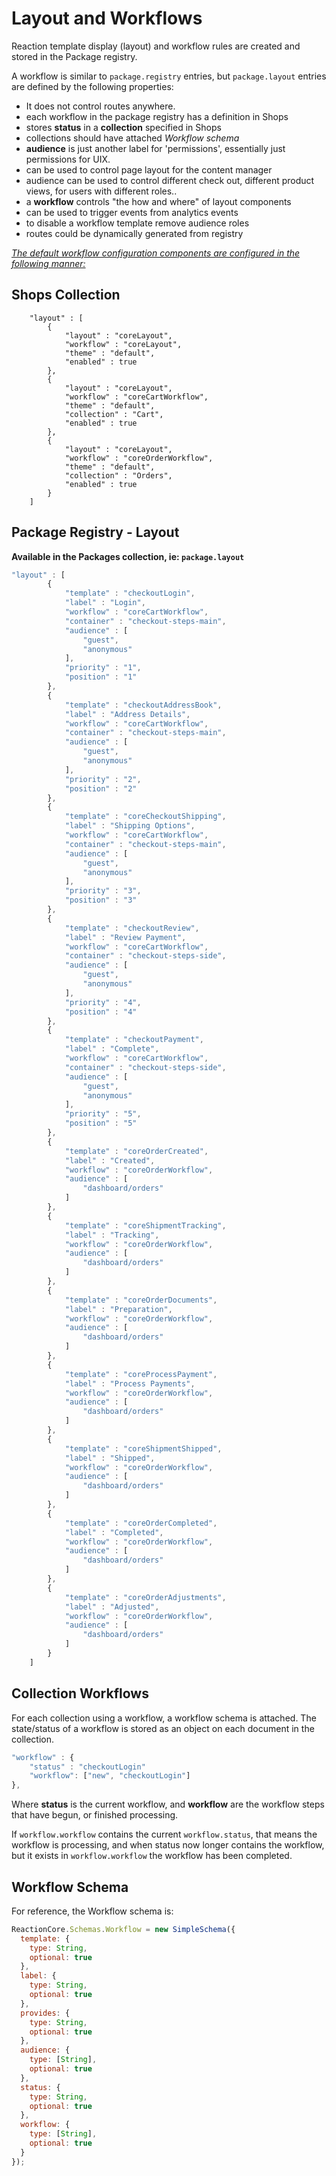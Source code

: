 # Layout and Workflows
Reaction template display (layout) and workflow rules are created and stored in the Package registry.

A workflow is similar to `package.registry` entries,  but  `package.layout` entries are defined by the following properties:
- It does not control routes anywhere.
- each workflow in the package registry has a definition in Shops
- stores **status** in a **collection** specified in Shops
- collections should have attached _Workflow schema_
- **audience** is just another label for 'permissions', essentially just permissions for UIX.
- can be used to control page layout for the content manager
- audience can be used to control different check out, different product views,  for users with different roles..
- a **workflow** controls "the how and where" of layout components
- can be used to trigger events from analytics events
- to disable a workflow template remove audience roles
- routes could be dynamically generated from registry

<u>_The default workflow configuration components are configured in the following manner:_</u>

## Shops Collection

```
    "layout" : [
        {
            "layout" : "coreLayout",
            "workflow" : "coreLayout",
            "theme" : "default",
            "enabled" : true
        },
        {
            "layout" : "coreLayout",
            "workflow" : "coreCartWorkflow",
            "theme" : "default",
            "collection" : "Cart",
            "enabled" : true
        },
        {
            "layout" : "coreLayout",
            "workflow" : "coreOrderWorkflow",
            "theme" : "default",
            "collection" : "Orders",
            "enabled" : true
        }
    ]
```

## Package Registry - Layout
**Available in the Packages collection, ie: `package.layout`**

```javascript
"layout" : [
        {
            "template" : "checkoutLogin",
            "label" : "Login",
            "workflow" : "coreCartWorkflow",
            "container" : "checkout-steps-main",
            "audience" : [
                "guest",
                "anonymous"
            ],
            "priority" : "1",
            "position" : "1"
        },
        {
            "template" : "checkoutAddressBook",
            "label" : "Address Details",
            "workflow" : "coreCartWorkflow",
            "container" : "checkout-steps-main",
            "audience" : [
                "guest",
                "anonymous"
            ],
            "priority" : "2",
            "position" : "2"
        },
        {
            "template" : "coreCheckoutShipping",
            "label" : "Shipping Options",
            "workflow" : "coreCartWorkflow",
            "container" : "checkout-steps-main",
            "audience" : [
                "guest",
                "anonymous"
            ],
            "priority" : "3",
            "position" : "3"
        },
        {
            "template" : "checkoutReview",
            "label" : "Review Payment",
            "workflow" : "coreCartWorkflow",
            "container" : "checkout-steps-side",
            "audience" : [
                "guest",
                "anonymous"
            ],
            "priority" : "4",
            "position" : "4"
        },
        {
            "template" : "checkoutPayment",
            "label" : "Complete",
            "workflow" : "coreCartWorkflow",
            "container" : "checkout-steps-side",
            "audience" : [
                "guest",
                "anonymous"
            ],
            "priority" : "5",
            "position" : "5"
        },
        {
            "template" : "coreOrderCreated",
            "label" : "Created",
            "workflow" : "coreOrderWorkflow",
            "audience" : [
                "dashboard/orders"
            ]
        },
        {
            "template" : "coreShipmentTracking",
            "label" : "Tracking",
            "workflow" : "coreOrderWorkflow",
            "audience" : [
                "dashboard/orders"
            ]
        },
        {
            "template" : "coreOrderDocuments",
            "label" : "Preparation",
            "workflow" : "coreOrderWorkflow",
            "audience" : [
                "dashboard/orders"
            ]
        },
        {
            "template" : "coreProcessPayment",
            "label" : "Process Payments",
            "workflow" : "coreOrderWorkflow",
            "audience" : [
                "dashboard/orders"
            ]
        },
        {
            "template" : "coreShipmentShipped",
            "label" : "Shipped",
            "workflow" : "coreOrderWorkflow",
            "audience" : [
                "dashboard/orders"
            ]
        },
        {
            "template" : "coreOrderCompleted",
            "label" : "Completed",
            "workflow" : "coreOrderWorkflow",
            "audience" : [
                "dashboard/orders"
            ]
        },
        {
            "template" : "coreOrderAdjustments",
            "label" : "Adjusted",
            "workflow" : "coreOrderWorkflow",
            "audience" : [
                "dashboard/orders"
            ]
        }
    ]
```

## Collection Workflows
For each collection using a workflow, a workflow schema is attached.  The state/status of a workflow is stored as an object on each document in the collection.

```javascript
"workflow" : {
    "status" : "checkoutLogin"
    "workflow": ["new", "checkoutLogin"]
},
```

Where **status** is the current workflow, and **workflow** are the workflow steps that have begun, or finished processing.

If `workflow.workflow` contains the current `workflow.status`, that means the workflow is processing, and when status now longer contains the workflow, but it exists in `workflow.workflow` the workflow has been completed.

## Workflow Schema
For reference, the Workflow schema is:

```javascript
ReactionCore.Schemas.Workflow = new SimpleSchema({
  template: {
    type: String,
    optional: true
  },
  label: {
    type: String,
    optional: true
  },
  provides: {
    type: String,
    optional: true
  },
  audience: {
    type: [String],
    optional: true
  },
  status: {
    type: String,
    optional: true
  },
  workflow: {
    type: [String],
    optional: true
  }
});
```

